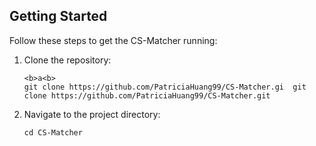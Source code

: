 ## Getting Started

Follow these steps to get the CS-Matcher running:

1. Clone the repository:

   ```shell
   <b>a<b>
   git clone https://github.com/PatriciaHuang99/CS-Matcher.gi  git clone https://github.com/PatriciaHuang99/CS-Matcher.git

   ```

2. Navigate to the project directory:

   ```shell
   cd CS-Matcher

   ```

